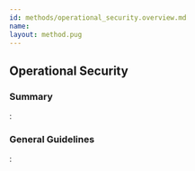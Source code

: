 ```yaml
---
id: methods/operational_security.overview.md
name: 
layout: method.pug
---
```

## Operational Security

### Summary

:[](guides/operational_security/summary.overview.md)
### General Guidelines

:[](guides/operational_security/guidelines.md)
